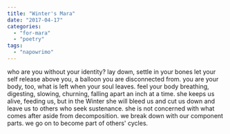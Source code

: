 ```yaml
---
title: "Winter's Mara"
date: "2017-04-17"
categories: 
  - "for-mara"
  - "poetry"
tags: 
  - "napowrimo"
---
```


who are you without your identity? lay down, settle in your bones let your self release above you, a balloon you are disconnected from. you are your body, too, what is left when your soul leaves. feel your body breathing, digesting, slowing, churning, falling apart an inch at a time. she keeps us alive, feeding us, but in the Winter she will bleed us and cut us down and leave us to others who seek sustenance. she is not concerned with what comes after aside from decomposition. we break down with our component parts. we go on to become part of others' cycles.
